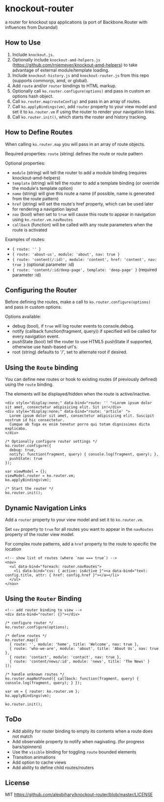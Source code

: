 knockout-router
===============  

a router for knockout spa applications (a port of Backbone.Router with influences from Durandal)


## How to Use

1. Include `knockout.js`.
2. Optionally include `knockout-amd-helpers.js` (https://github.com/rniemeyer/knockout-amd-helpers) to take advantage of external module/template loading.
3. Include `knockout-history.js` and `knockout-router.js` from this repo (supports commonjs, amd, or global).
4. Add `route` and/or `router` bindings to HTML markup.
5. Optionally call `ko.router.configure(options)` and pass in custom an options hash object.
6. Call `ko.router.map(routeConfig)` and pass in an array of routes.
7. Call `ko.applyBindings(vm)`, add `router` property to your view model and set it to `ko.router.vm` if using the router to render your navigation links.
8. Call `ko.router.init()`, which starts the router and history tracking.

## How to Define Routes

When calling `ko.router.map` you will pass in an array of route objects. 

Required properties: `route` (string) defines the route or route pattern

Optional properties: 
* `module` (string) will tell the router to add a module binding (requires knockout-amd-helpers)
* `template` (string) will tell the router to add a template binding (or override the module's template option)
* `name` (string) will give this route a name (if possible, name is generated from the route pattern)
* `href` (string) will set the route's href property, which can be used later for rendering a navigation layout
* `nav` (bool) when set to `true` will cause this route to appear in navigation using `ko.router.vm.navRoutes`
* `callback` (function) will be called with any route parameters when the route is activated

Examples of routes:
* `{ route: '' }`
* `{ route: 'about-us', module: 'about', nav: true }`
* `{ route: 'content(/:id)', module: 'content', href: 'content', nav: true }`  (optional parameter :id)
* `{ route: 'content/:id/deep-page', template: 'deep-page' }` (required parameter :id)

## Configuring the Router

Before defining the routes, make a call to `ko.router.configure(options)` and pass in custom options.

Options available:
* debug (bool), if `true` will log router events to console.debug.
* notify (callback function(fragment, query)) if specified will be called for every navigation event.
* pushState (bool) tell the router to use HTML5 pushState if supported, otherwise use hash-based url's. 
* root (string) defaults to '/', set to alternate root if desired.


## Using the `Route` binding
You can define new routes or hook to existing routes (if previously defined) using the `route` binding.

The elements will be displayed/hidden when the route is active/inactive. 

```
<div style="display:none;" data-bind="route: '' ">Lorem ipsum dolor sit amet, consectetur adipisicing elit. Sit in!</div>
<div style="display:none;" data-bind="route: 'article' ">
  Lorem ipsum dolor sit amet, consectetur adipisicing elit. Suscipit nostrum id hic consectetur. 
  Cumque ab fuga ex enim tenetur porro qui totam dignissimos dicta explicabo.
</div>

/* Optionally configure router settings */
ko.router.configure({
  debug: true,
  notify: function(fragment, query) { console.log(fragment, query); },
  pushState: true
});

var viewModel = {};
viewModel.router = ko.router.vm;
ko.applyBindings(vm);

/* Start the router */
ko.router.init();
```


## Dynamic Navigation Links

Add a `router` property to your view model and set it to `ko.router.vm`.

Set `nav` property to `true` for all routes you want to appear in the `navRoutes` property of the router view model.

For complex route patterns, add a `href` property to the route to specific the location

```
<!-- show list of routes (where `nav === true`) -->
<nav>
  <ul data-bind="foreach: router.navRoutes">
    <li data-bind="css: { active: isActive }"><a data-bind="text: config.title, attr: { href: config.href }"></a></li>
  </ul>
</nav>
```



## Using the `Router` Binding
```
<!-- add router binding to view -->
<div data-bind="router: {}"></div>

/* configure router */
ko.router.configure(options);

/* define routes */
ko.router.map([
  { route: '', module: 'home', title: 'Welcome', nav: true },
  { route: 'who-we-are', module: 'about', title: 'About Us', nav: true },
  { route: 'contact', module: 'contact', nav: true },
  { route: 'content/news/:id', module: 'news', title: 'The News' }
]);

/* handle unknown routes */
ko.router.mapNotFound({ callback: function(fragment, query) { console.log(fragment, query); } });

var vm = { router: ko.router.vm };
ko.applyBindings(vm);

ko.router.init();
```



## ToDo

* Add ability for router binding to empty its contents when a route does not match
* Add observable property to notify when nagivating. (for progress bars/spinners)
* Use the `visible` binding for toggling `route` bounded elements
* Transition animations
* Add option to cache views
* Add ability to define child routes/routers

## License
MIT https://github.com/alexbihary/knockout-router/blob/master/LICENSE
